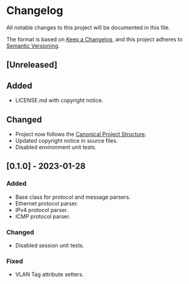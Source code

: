 # Changelog

All notable changes to this project will be documented in this file.

The format is based on [Keep a Changelog](https://keepachangelog.com/en/1.0.0/),
and this project adheres to [Semantic Versioning](https://semver.org/spec/v2.0.0.html).

## [Unreleased]

## Added

- LICENSE.md with copyright notice.

## Changed

- Project now follows the [Canonical Project Structure](https://www.open-std.org/jtc1/sc22/wg21/docs/papers/2018/p1204r0.html).
- Updated copyright notice in source files.
- Disabled environment unit tests.

## [0.1.0] - 2023-01-28

### Added

- Base class for protocol and message parsers.
- Ethernet protocol parser.
- IPv4 protocol parser.
- ICMP protocol parser.

### Changed

- Disabled session unit tests.

### Fixed

- VLAN Tag attribute setters.
